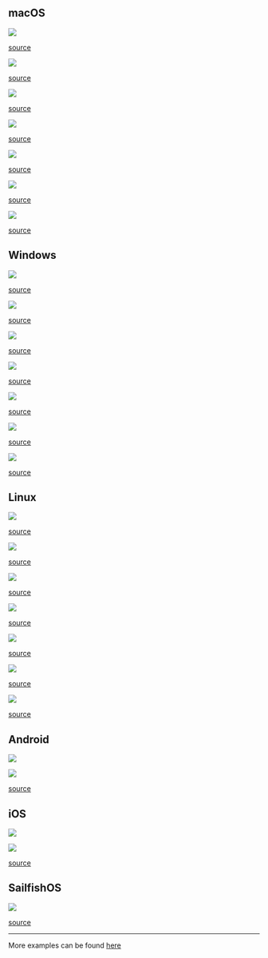 macOS
-----

![](https://github.com/therecipe/qt/blob/master/internal/screenshots/darwin_1.png?raw=true)

[source](https://github.com/therecipe/qt/blob/master/internal/examples/qml/application)

![](https://github.com/therecipe/qt/blob/master/internal/screenshots/darwin_2.png?raw=true)

[source](https://github.com/therecipe/qt/blob/master/internal/examples/widgets/textedit)

![](https://github.com/therecipe/qt/blob/master/internal/screenshots/darwin_3.png?raw=true)

[source](https://github.com/therecipe/qt/blob/master/internal/examples/quick/calc)

![](https://github.com/therecipe/qt/blob/master/internal/screenshots/darwin_4.png?raw=true)

[source](https://github.com/therecipe/qt/blob/master/internal/examples/qml/drawer_nav_x)

![](https://github.com/therecipe/qt/blob/master/internal/screenshots/darwin_5.png?raw=true)

[source](https://github.com/therecipe/qt/blob/master/internal/examples/qml/gallery)

![](https://github.com/therecipe/qt/blob/master/internal/screenshots/darwin_6.png?raw=true)

[source](https://github.com/therecipe/qt/blob/master/internal/examples/widgets/pixel_editor)

![](https://github.com/therecipe/qt/blob/master/internal/screenshots/darwin_7.png?raw=true)

[source](https://github.com/therecipe/qt/blob/master/internal/examples/widgets/line_edits)

Windows
-------

![](https://github.com/therecipe/qt/blob/master/internal/screenshots/windows_1.png?raw=true)

[source](https://github.com/therecipe/qt/blob/master/internal/examples/qml/application)

![](https://github.com/therecipe/qt/blob/master/internal/screenshots/windows_2.png?raw=true)

[source](https://github.com/therecipe/qt/blob/master/internal/examples/widgets/textedit)

![](https://github.com/therecipe/qt/blob/master/internal/screenshots/windows_3.png?raw=true)

[source](https://github.com/therecipe/qt/blob/master/internal/examples/quick/calc)

![](https://github.com/therecipe/qt/blob/master/internal/screenshots/windows_4.png?raw=true)

[source](https://github.com/therecipe/qt/blob/master/internal/examples/qml/drawer_nav_x)

![](https://github.com/therecipe/qt/blob/master/internal/screenshots/windows_5.png?raw=true)

[source](https://github.com/therecipe/qt/blob/master/internal/examples/qml/gallery)

![](https://github.com/therecipe/qt/blob/master/internal/screenshots/windows_6.png?raw=true)

[source](https://github.com/therecipe/qt/blob/master/internal/examples/widgets/pixel_editor)

![](https://github.com/therecipe/qt/blob/master/internal/screenshots/windows_7.png?raw=true)

[source](https://github.com/therecipe/qt/blob/master/internal/examples/widgets/line_edits)

Linux
-----

![](https://github.com/therecipe/qt/blob/master/internal/screenshots/linux_1.png?raw=true)

[source](https://github.com/therecipe/qt/blob/master/internal/examples/qml/application)

![](https://github.com/therecipe/qt/blob/master/internal/screenshots/linux_2.png?raw=true)

[source](https://github.com/therecipe/qt/blob/master/internal/examples/widgets/textedit)

![](https://github.com/therecipe/qt/blob/master/internal/screenshots/linux_3.png?raw=true)

[source](https://github.com/therecipe/qt/blob/master/internal/examples/quick/calc)

![](https://github.com/therecipe/qt/blob/master/internal/screenshots/linux_4.png?raw=true)

[source](https://github.com/therecipe/qt/blob/master/internal/examples/qml/drawer_nav_x)

![](https://github.com/therecipe/qt/blob/master/internal/screenshots/linux_5.png?raw=true)

[source](https://github.com/therecipe/qt/blob/master/internal/examples/qml/gallery)

![](https://github.com/therecipe/qt/blob/master/internal/screenshots/linux_6.png?raw=true)

[source](https://github.com/therecipe/qt/blob/master/internal/examples/widgets/pixel_editor)

![](https://github.com/therecipe/qt/blob/master/internal/screenshots/linux_7.png?raw=true)

[source](https://github.com/therecipe/qt/blob/master/internal/examples/widgets/line_edits)

Android
-------

![](https://github.com/therecipe/qt/blob/master/internal/screenshots/android_portrait.png?raw=true)

![](https://github.com/therecipe/qt/blob/master/internal/screenshots/android_landscape.png?raw=true)

[source](https://github.com/therecipe/qt/blob/master/internal/examples/qml/gallery)

iOS
---

![](https://github.com/therecipe/qt/blob/master/internal/screenshots/ios_portrait.png?raw=true)

![](https://github.com/therecipe/qt/blob/master/internal/screenshots/ios_landscape.png?raw=true)

[source](https://github.com/therecipe/qt/blob/master/internal/examples/qml/gallery)

SailfishOS
----------

![](https://github.com/therecipe/qt/blob/master/internal/screenshots/sailfish_portrait.png?raw=true)

[source](https://github.com/therecipe/qt/blob/master/internal/examples/quick/sailfish)

---

More examples can be found [here](https://github.com/therecipe/qt/blob/master/internal/examples)
